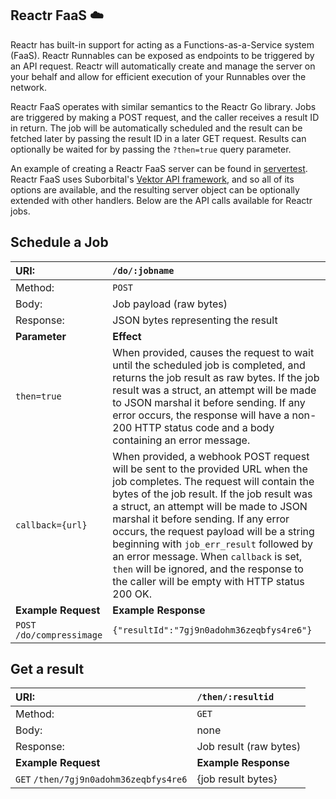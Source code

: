 ## Reactr FaaS ☁️

Reactr has built-in support for acting as a Functions-as-a-Service system (FaaS). Reactr Runnables can be exposed as endpoints to be triggered by an API request. Reactr will automatically create and manage the server on your behalf and allow for efficient execution of your Runnables over the network.

Reactr FaaS operates with similar semantics to the Reactr Go library. Jobs are triggered by making a POST request, and the caller receives a result ID in return. The job will be automatically scheduled and the result can be fetched later by passing the result ID in a later GET request. Results can optionally be waited for by passing the `?then=true` query parameter.

An example of creating a Reactr FaaS server can be found in [servertest](../rfaas/servertest/main.go). Reactr FaaS uses Suborbital's [Vektor API framework](https://github.com/suborbital/vektor), and so all of its options are available, and the resulting server object can be optionally extended with other handlers. Below are the API calls available for Reactr jobs.

## Schedule a Job

URI: | `/do/:jobname`
:--- | :---
Method: | `POST`
Body: | Job payload (raw bytes)
Response: | JSON bytes representing the result
**Parameter** | **Effect**
 `then=true` | When provided, causes the request to wait until the scheduled job is completed, and returns the job result as raw bytes. If the job result was a struct, an attempt will be made to JSON marshal it before sending. If any error occurs, the response will have a non-200 HTTP status code and a body containing an error message.
 `callback={url}` | When provided, a webhook POST request will be sent to the provided URL when the job completes. The request will contain the bytes of the job result. If the job result was a struct, an attempt will be made to JSON marshal it before sending. If any error occurs, the request payload will be a string beginning with `job_err_result` followed by an error message. When `callback` is set, `then` will be ignored, and the response to the caller will be empty with HTTP status 200 OK.
**Example Request** | **Example Response**
`POST` `/do/compressimage` | `{"resultId":"7gj9n0adohm36zeqbfys4re6"}`

## Get a result

URI: | `/then/:resultid`
:--- | :---
Method: | `GET`
Body: | none
Response: | Job result (raw bytes)
**Example Request** | **Example Response**
`GET` `/then/7gj9n0adohm36zeqbfys4re6` | {job result bytes}
